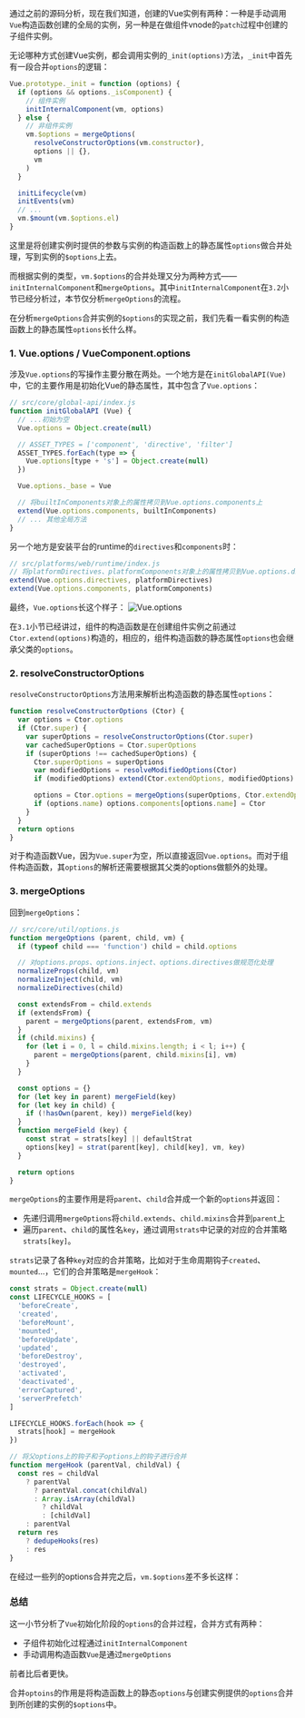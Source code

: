 通过之前的源码分析，现在我们知道，创建的Vue实例有两种：一种是手动调用`Vue`构造函数创建的全局的实例，另一种是在做组件vnode的`patch`过程中创建的子组件实例。

无论哪种方式创建Vue实例，都会调用实例的`_init(options)`方法，`_init`中首先有一段合并`options`的逻辑：
```js
Vue.prototype._init = function (options) {
  if (options && options._isComponent) {
    // 组件实例
    initInternalComponent(vm, options)
  } else {
    // 非组件实例
    vm.$options = mergeOptions(
      resolveConstructorOptions(vm.constructor),
      options || {},
      vm
    )
  }

  initLifecycle(vm)
  initEvents(vm)
  // ...
  vm.$mount(vm.$options.el)
}
```

这里是将创建实例时提供的参数与实例的构造函数上的静态属性`options`做合并处理，写到实例的`$options`上去。

而根据实例的类型，`vm.$options`的合并处理又分为两种方式——`initInternalComponent`和`mergeOptions`。其中`initInternalComponent`在`3.2`小节已经分析过，本节仅分析`mergeOptions`的流程。

在分析`mergeOptions`合并实例的`$options`的实现之前，我们先看一看实例的构造函数上的静态属性`options`长什么样。

### 1. Vue.options / VueComponent.options
涉及`Vue.options`的写操作主要分散在两处。一个地方是在`initGlobalAPI(Vue)`中，它的主要作用是初始化Vue的静态属性，其中包含了`Vue.options`：
```js
// src/core/global-api/index.js
function initGlobalAPI (Vue) {
  // ...初始为空
  Vue.options = Object.create(null)

  // ASSET_TYPES = ['component', 'directive', 'filter']
  ASSET_TYPES.forEach(type => {
    Vue.options[type + 's'] = Object.create(null)
  })

  Vue.options._base = Vue

  // 将builtInComponents对象上的属性拷贝到Vue.options.components上
  extend(Vue.options.components, builtInComponents)
  // ... 其他全局方法
}
```

另一个地方是安装平台的runtime的`directives`和`components`时：
```js
// src/platforms/web/runtime/index.js
// 将platformDirectives、platformComponents对象上的属性拷贝到Vue.options.directives、Vue.options.components上
extend(Vue.options.directives, platformDirectives)
extend(Vue.options.components, platformComponents)
```

最终，`Vue.options`长这个样子：
![Vue.options](https://pic.downk.cc/item/5f588c47160a154a67f06d84.jpg)

在`3.1`小节已经讲过，组件的构造函数是在创建组件实例之前通过`Ctor.extend(options)`构造的，相应的，组件构造函数的静态属性`options`也会继承父类的`options`。

### 2. resolveConstructorOptions
`resolveConstructorOptions`方法用来解析出构造函数的静态属性`options`：
```js
function resolveConstructorOptions (Ctor) {
  var options = Ctor.options
  if (Ctor.super) {
    var superOptions = resolveConstructorOptions(Ctor.super)
    var cachedSuperOptions = Ctor.superOptions
    if (superOptions !== cachedSuperOptions) {
      Ctor.superOptions = superOptions
      var modifiedOptions = resolveModifiedOptions(Ctor)
      if (modifiedOptions) extend(Ctor.extendOptions, modifiedOptions)

      options = Ctor.options = mergeOptions(superOptions, Ctor.extendOptions)
      if (options.name) options.components[options.name] = Ctor
    }
  }
  return options
}
```

对于构造函数Vue，因为`Vue.super`为空，所以直接返回`Vue.options`。而对于组件构造函数，其`options`的解析还需要根据其父类的options做额外的处理。

### 3. mergeOptions
回到`mergeOptions`：
```js
// src/core/util/options.js
function mergeOptions (parent, child, vm) {
  if (typeof child === 'function') child = child.options

  // 对options.props、options.inject、options.directives做规范化处理
  normalizeProps(child, vm)
  normalizeInject(child, vm)
  normalizeDirectives(child)

  const extendsFrom = child.extends
  if (extendsFrom) {
    parent = mergeOptions(parent, extendsFrom, vm)
  }
  if (child.mixins) {
    for (let i = 0, l = child.mixins.length; i < l; i++) {
      parent = mergeOptions(parent, child.mixins[i], vm)
    }
  }

  const options = {}
  for (let key in parent) mergeField(key)
  for (let key in child) {
    if (!hasOwn(parent, key)) mergeField(key)
  }
  function mergeField (key) {
    const strat = strats[key] || defaultStrat
    options[key] = strat(parent[key], child[key], vm, key)
  }

  return options
}
```

`mergeOptions`的主要作用是将`parent`、`child`合并成一个新的`options`并返回：
- 先递归调用`mergeOptions`将`child.extends`、`child.mixins`合并到`parent`上
- 遍历`parent`、`child`的属性名`key`，通过调用`strats`中记录的对应的合并策略`strats[key]`。

`strats`记录了各种`key`对应的合并策略，比如对于生命周期钩子`created`、`mounted`...，它们的合并策略是`mergeHook`：
```js
const strats = Object.create(null)
const LIFECYCLE_HOOKS = [
  'beforeCreate',
  'created',
  'beforeMount',
  'mounted',
  'beforeUpdate',
  'updated',
  'beforeDestroy',
  'destroyed',
  'activated',
  'deactivated',
  'errorCaptured',
  'serverPrefetch'
]

LIFECYCLE_HOOKS.forEach(hook => {
  strats[hook] = mergeHook
})

// 将父options上的钩子和子options上的钩子进行合并
function mergeHook (parentVal, childVal) {
  const res = childVal
    ? parentVal
      ? parentVal.concat(childVal)
      : Array.isArray(childVal)
        ? childVal
        : [childVal]
    : parentVal
  return res
    ? dedupeHooks(res)
    : res
}
```

在经过一些列的options合并完之后，`vm.$options`差不多长这样：

### 总结
这一小节分析了`Vue`初始化阶段的`options`的合并过程，合并方式有两种：
- 子组件初始化过程通过`initInternalComponent`
- 手动调用构造函数`Vue`是通过`mergeOptions`

前者比后者更快。

合并`optoins`的作用是将构造函数上的静态`options`与创建实例提供的`options`合并到所创建的实例的`$options`中。
